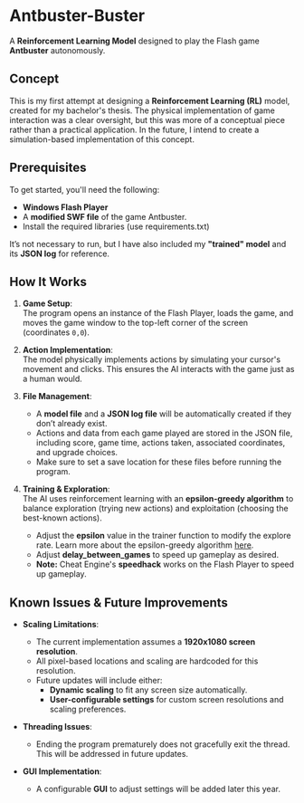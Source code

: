 # Antbuster-Buster
A **Reinforcement Learning Model** designed to play the Flash game **Antbuster** autonomously.

## Concept
This is my first attempt at designing a **Reinforcement Learning (RL)** model, created for my bachelor's thesis. The physical implementation of game interaction was a clear oversight, but this was more of a conceptual piece rather than a practical application. In the future, I intend to create a simulation-based implementation of this concept.

## Prerequisites
To get started, you'll need the following:
- **Windows Flash Player**
- A **modified SWF file** of the game Antbuster.
- Install the required libraries (use requirements.txt)

It’s not necessary to run, but I have also included my **"trained" model** and its **JSON log** for reference.

## How It Works
1. **Game Setup**:  
   The program opens an instance of the Flash Player, loads the game, and moves the game window to the top-left corner of the screen (coordinates `0,0`).

2. **Action Implementation**:  
   The model physically implements actions by simulating your cursor's movement and clicks. This ensures the AI interacts with the game just as a human would.

3. **File Management**:  
   - A **model file** and a **JSON log file** will be automatically created if they don’t already exist.  
   - Actions and data from each game played are stored in the JSON file, including score, game time, actions taken, associated coordinates, and upgrade choices.  
   - Make sure to set a save location for these files before running the program.  

4. **Training & Exploration**:  
   The AI uses reinforcement learning with an **epsilon-greedy algorithm** to balance exploration (trying new actions) and exploitation (choosing the best-known actions).  
   - Adjust the **epsilon** value in the trainer function to modify the explore rate. Learn more about the epsilon-greedy algorithm [here](https://www.geeksforgeeks.org/epsilon-greedy-algorithm-in-reinforcement-learning/).  
   - Adjust **delay_between_games** to speed up gameplay as desired.  
   - **Note:** Cheat Engine's **speedhack** works on the Flash Player to speed up gameplay.

## Known Issues & Future Improvements
- **Scaling Limitations**:  
  - The current implementation assumes a **1920x1080 screen resolution**.  
  - All pixel-based locations and scaling are hardcoded for this resolution.  
  - Future updates will include either:  
    - **Dynamic scaling** to fit any screen size automatically.  
    - **User-configurable settings** for custom screen resolutions and scaling preferences.

- **Threading Issues**:  
  - Ending the program prematurely does not gracefully exit the thread. This will be addressed in future updates.

- **GUI Implementation**:  
  - A configurable **GUI** to adjust settings will be added later this year.
